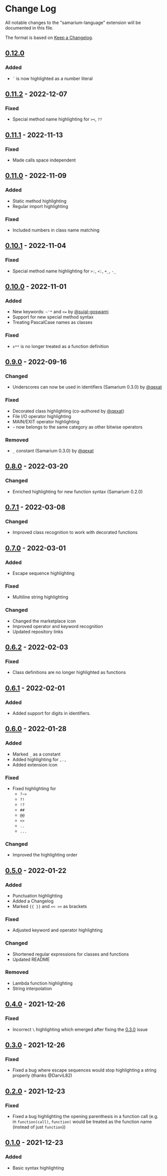 # Change Log

All notable changes to the "samarium-language" extension will be documented in this file.

The format is based on [Keep a Changelog](http://keepachangelog.com/).

## [0.12.0]

### Added
- `` ` `` is now highlighted as a number literal

## [0.11.2] - 2022-12-07

### Fixed
- Special method name highlighting for `><`, `??`

## [0.11.1] - 2022-11-13

### Fixed
- Made calls space independent

## [0.11.0] - 2022-11-09

### Added
- Static method highlighting
- Regular import highlighting

### Fixed
- Included numbers in class name matching

## [0.10.1] - 2022-11-04

### Fixed
- Special method name highlighting for `>:`, `<:`, `+_`, `-_`

## [0.10.0] - 2022-11-01

### Added
- New keywords: `~'*` and `<=` by [@sujal-goswami](https://github.com/sujal-goswami)
- Support for new special method syntax
- Treating PascalCase names as classes

### Fixed
- `x**` is no longer treated as a function definition

## [0.9.0] - 2022-09-16

### Changed
- Underscores can now be used in identifiers (Samarium 0.3.0) by [@qexat](https://github.com/qexat)

### Fixed
- Decorated class highlighting (co-authored by [@qexat](https://github.com/qexat))
- File I/O operator highlighting
- MAIN/EXIT operator highlighting
- `~` now belongs to the same category as other bitwise operators

### Removed
- `_` constant (Samarium 0.3.0) by [@qexat](https://github.com/qexat)

## [0.8.0] - 2022-03-20

### Changed
- Enriched highlighting for new function syntax (Samarium 0.2.0)

## [0.7.1] - 2022-03-08

### Changed
- Improved class recognition to work with decorated functions

## [0.7.0] - 2022-03-01

### Added
- Escape sequence highlighting

### Fixed
- Multiline string highlighting

### Changed
- Changed the marketplace icon
- Improved operator and keyword recognition
- Updated repository links

## [0.6.2] - 2022-02-03

### Fixed
- Class definitions are no longer highlighted as functions

## [0.6.1] - 2022-02-01

### Added
- Added support for digits in identifiers.

## [0.6.0] - 2022-01-28

### Added
- Marked `_` as a constant
- Added highlighting for `,.,`
- Added extension icon

### Fixed
- Fixed highlighting for
  - `?~>`
  - `?!`
  - `!?`
  - `##`
  - `@@`
  - `<>`
  - `..`
  - `...`

### Changed
- Improved the highlighting order

## [0.5.0] - 2022-01-22

### Added
- Punctuation highlighting
- Added a Changelog
- Marked `{{ }}` and `<< >>` as brackets

### Fixed
- Adjusted keyword and operator highlighting

### Changed
- Shortened regular expressions for classes and functions
- Updated README

### Removed
- Lambda function highlighting
- String interpolation

## [0.4.0] - 2021-12-26
### Fixed
- Incorrect `\` highlighting which emerged after fixing the [0.3.0](#030---2021-12-16) issue

## [0.3.0] - 2021-12-26

### Fixed
- Fixed a bug where escape sequences would stop highlighting a string properly (thanks @DarviL82)

## [0.2.0] - 2021-12-23

### Fixed
- Fixed a bug highlighting the opening parenthesis in a function call (e.g. in `function(call)`, `function(` would be treated as the function name (instead of just `function`))

## [0.1.0] - 2021-12-23

### Added
- Basic syntax highlighting

[0.1.0]: https://github.com/samarium-lang/vscode-samarium/releases/tag/0.1.0
[0.2.0]: https://github.com/samarium-lang/vscode-samarium/compare/0.1.0...0.2.0
[0.3.0]: https://github.com/samarium-lang/vscode-samarium/compare/0.2.0...0.3.0
[0.4.0]: https://github.com/samarium-lang/vscode-samarium/compare/0.3.0...0.4.0
[0.5.0]: https://github.com/samarium-lang/vscode-samarium/compare/0.4.0...0.5.0
[0.6.0]: https://github.com/samarium-lang/vscode-samarium/compare/0.5.0...0.6.0
[0.6.1]: https://github.com/samarium-lang/vscode-samarium/compare/0.6.0...0.6.1
[0.6.2]: https://github.com/samarium-lang/vscode-samarium/compare/0.6.1...0.6.2
[0.7.0]: https://github.com/samarium-lang/vscode-samarium/compare/0.6.2...0.7.0
[0.7.1]: https://github.com/samarium-lang/vscode-samarium/compare/0.7.0...0.7.1
[0.8.0]: https://github.com/samarium-lang/vscode-samarium/compare/0.7.1...0.8.0
[0.9.0]: https://github.com/samarium-lang/vscode-samarium/compare/0.8.0...0.9.0
[0.10.0]: https://github.com/samarium-lang/vscode-samarium/compare/0.9.0...0.10.0
[0.10.1]: https://github.com/samarium-lang/vscode-samarium/compare/0.10.0...0.10.1
[0.11.0]: https://github.com/samarium-lang/vscode-samarium/compare/0.10.1...0.11.0
[0.11.1]: https://github.com/samarium-lang/vscode-samarium/compare/0.11.0...0.11.1
[0.11.2]: https://github.com/samarium-lang/vscode-samarium/compare/0.11.1...0.11.2
[0.12.0]: https://github.com/samarium-lang/vscode-samarium/compare/0.11.2...0.12.0